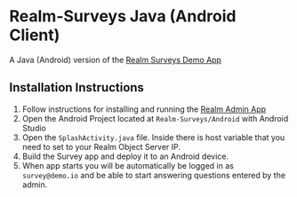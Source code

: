 # Realm-Surveys Java (Android Client)

A Java (Android) version of the [Realm Surveys Demo App](https://github.com/realm-demos/realm-surveys)

## Installation Instructions

1. Follow instructions for installing and running the [Realm Admin App](../macOS)
4. Open the Android Project located at `Realm-Surveys/Android` with Android Studio
5. Open the `SplashActivity.java` file.  Inside there is host variable that you need to set to your Realm Object Server IP.
6. Build the Survey app and deploy it to an Android device.
8. When app starts you will be automatically be logged in as `survey@demo.io` and be able to start answering questions entered by the admin.

